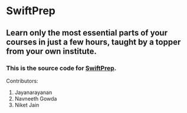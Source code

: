 # SwiftPrep
## Learn only the most essential parts of your courses in just a few hours, taught by a topper from your own institute.
### This is the source code for [SwiftPrep](https://swiftprep.in).
Contributors: 
1. Jayanarayanan
2. Navneeth Gowda
3. Niket Jain
